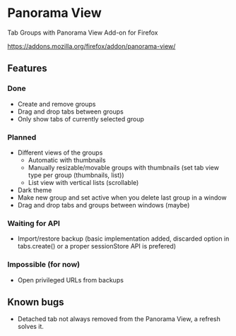 # Panorama View
Tab Groups with Panorama View Add-on for Firefox

https://addons.mozilla.org/firefox/addon/panorama-view/

## Features

### Done
- Create and remove groups
- Drag and drop tabs between groups
- Only show tabs of currently selected group

### Planned
- Different views of the groups
  - Automatic with thumbnails
  - Manually resizable/movable groups with thumbnails (set tab view type per group (thumbnails, list))
  - List view with vertical lists (scrollable)
- Dark theme
- Make new group and set active when you delete last group in a window
- Drag and drop tabs and groups between windows (maybe)

### Waiting for API
- Import/restore backup (basic implementation added, discarded option in tabs.create() or a proper sessionStore API is prefered)

### Impossible (for now)
- Open privileged URLs from backups

## Known bugs
- Detached tab not always removed from the Panorama View, a refresh solves it.

